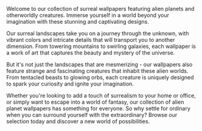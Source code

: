 <!--
Write me content for website with wallpaper "A surreal landscape of alien planets and strange, otherworldly creatures."
-->

<!--font:Montserrat-->

Welcome to our collection of surreal wallpapers featuring alien planets and otherworldly creatures. Immerse yourself in a world beyond your imagination with these stunning and captivating designs.

Our surreal landscapes take you on a journey through the unknown, with vibrant colors and intricate details that will transport you to another dimension. From towering mountains to swirling galaxies, each wallpaper is a work of art that captures the beauty and mystery of the universe.

But it's not just the landscapes that are mesmerizing - our wallpapers also feature strange and fascinating creatures that inhabit these alien worlds. From tentacled beasts to glowing orbs, each creature is uniquely designed to spark your curiosity and ignite your imagination.

Whether you're looking to add a touch of surrealism to your home or office, or simply want to escape into a world of fantasy, our collection of alien planet wallpapers has something for everyone. So why settle for ordinary when you can surround yourself with the extraordinary? Browse our selection today and discover a new world of possibilities.
